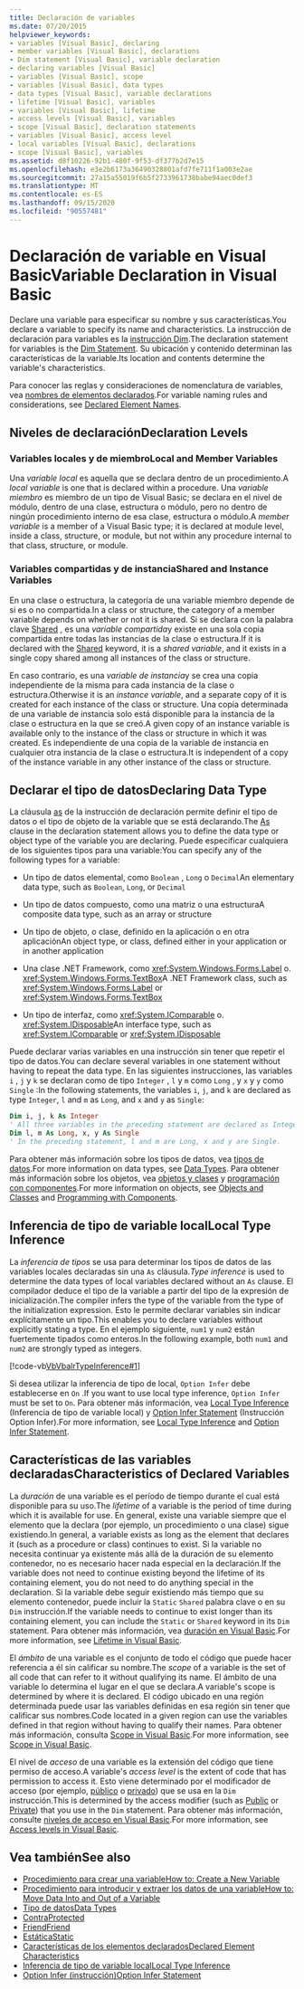 ```yaml
---
title: Declaración de variables
ms.date: 07/20/2015
helpviewer_keywords:
- variables [Visual Basic], declaring
- member variables [Visual Basic], declarations
- Dim statement [Visual Basic], variable declaration
- declaring variables [Visual Basic]
- variables [Visual Basic], scope
- variables [Visual Basic], data types
- data types [Visual Basic], variable declarations
- lifetime [Visual Basic], variables
- variables [Visual Basic], lifetime
- access levels [Visual Basic], variables
- scope [Visual Basic], declaration statements
- variables [Visual Basic], access level
- local variables [Visual Basic], declarations
- scope [Visual Basic], variables
ms.assetid: d8f10226-92b1-480f-9f53-df377b2d7e15
ms.openlocfilehash: e3e2b6173a36490328801afd7fe711f1a003e2ae
ms.sourcegitcommit: 27a15a55019f6b5f2733961738babe94aec0def3
ms.translationtype: MT
ms.contentlocale: es-ES
ms.lasthandoff: 09/15/2020
ms.locfileid: "90557481"
---
```

# <a name="variable-declaration-in-visual-basic"></a><span data-ttu-id="ec601-102">Declaración de variable en Visual Basic</span><span class="sxs-lookup"><span data-stu-id="ec601-102">Variable Declaration in Visual Basic</span></span>
<span data-ttu-id="ec601-103">Declare una variable para especificar su nombre y sus características.</span><span class="sxs-lookup"><span data-stu-id="ec601-103">You declare a variable to specify its name and characteristics.</span></span> <span data-ttu-id="ec601-104">La instrucción de declaración para variables es la [instrucción Dim](../../../language-reference/statements/dim-statement.md).</span><span class="sxs-lookup"><span data-stu-id="ec601-104">The declaration statement for variables is the [Dim Statement](../../../language-reference/statements/dim-statement.md).</span></span> <span data-ttu-id="ec601-105">Su ubicación y contenido determinan las características de la variable.</span><span class="sxs-lookup"><span data-stu-id="ec601-105">Its location and contents determine the variable's characteristics.</span></span>  
  
 <span data-ttu-id="ec601-106">Para conocer las reglas y consideraciones de nomenclatura de variables, vea [nombres de elementos declarados](../declared-elements/declared-element-names.md).</span><span class="sxs-lookup"><span data-stu-id="ec601-106">For variable naming rules and considerations, see [Declared Element Names](../declared-elements/declared-element-names.md).</span></span>  
  
## <a name="declaration-levels"></a><span data-ttu-id="ec601-107">Niveles de declaración</span><span class="sxs-lookup"><span data-stu-id="ec601-107">Declaration Levels</span></span>  
  
### <a name="local-and-member-variables"></a><span data-ttu-id="ec601-108">Variables locales y de miembro</span><span class="sxs-lookup"><span data-stu-id="ec601-108">Local and Member Variables</span></span>  
 <span data-ttu-id="ec601-109">Una *variable local* es aquella que se declara dentro de un procedimiento.</span><span class="sxs-lookup"><span data-stu-id="ec601-109">A *local variable* is one that is declared within a procedure.</span></span> <span data-ttu-id="ec601-110">Una *variable miembro* es miembro de un tipo de Visual Basic; se declara en el nivel de módulo, dentro de una clase, estructura o módulo, pero no dentro de ningún procedimiento interno de esa clase, estructura o módulo.</span><span class="sxs-lookup"><span data-stu-id="ec601-110">A *member variable* is a member of a Visual Basic type; it is declared at module level, inside a class, structure, or module, but not within any procedure internal to that class, structure, or module.</span></span>  
  
### <a name="shared-and-instance-variables"></a><span data-ttu-id="ec601-111">Variables compartidas y de instancia</span><span class="sxs-lookup"><span data-stu-id="ec601-111">Shared and Instance Variables</span></span>  
 <span data-ttu-id="ec601-112">En una clase o estructura, la categoría de una variable miembro depende de si es o no compartida.</span><span class="sxs-lookup"><span data-stu-id="ec601-112">In a class or structure, the category of a member variable depends on whether or not it is shared.</span></span> <span data-ttu-id="ec601-113">Si se declara con la palabra clave [Shared](../../../language-reference/modifiers/shared.md) , es una *variable compartida*y existe en una sola copia compartida entre todas las instancias de la clase o estructura.</span><span class="sxs-lookup"><span data-stu-id="ec601-113">If it is declared with the [Shared](../../../language-reference/modifiers/shared.md) keyword, it is a *shared variable*, and it exists in a single copy shared among all instances of the class or structure.</span></span>  
  
 <span data-ttu-id="ec601-114">En caso contrario, es una *variable de instancia*y se crea una copia independiente de la misma para cada instancia de la clase o estructura.</span><span class="sxs-lookup"><span data-stu-id="ec601-114">Otherwise it is an *instance variable*, and a separate copy of it is created for each instance of the class or structure.</span></span> <span data-ttu-id="ec601-115">Una copia determinada de una variable de instancia solo está disponible para la instancia de la clase o estructura en la que se creó.</span><span class="sxs-lookup"><span data-stu-id="ec601-115">A given copy of an instance variable is available only to the instance of the class or structure in which it was created.</span></span> <span data-ttu-id="ec601-116">Es independiente de una copia de la variable de instancia en cualquier otra instancia de la clase o estructura.</span><span class="sxs-lookup"><span data-stu-id="ec601-116">It is independent of a copy of the instance variable in any other instance of the class or structure.</span></span>  
  
## <a name="declaring-data-type"></a><span data-ttu-id="ec601-117">Declarar el tipo de datos</span><span class="sxs-lookup"><span data-stu-id="ec601-117">Declaring Data Type</span></span>  
 <span data-ttu-id="ec601-118">La cláusula [as](../../../language-reference/statements/as-clause.md) de la instrucción de declaración permite definir el tipo de datos o el tipo de objeto de la variable que se está declarando.</span><span class="sxs-lookup"><span data-stu-id="ec601-118">The [As](../../../language-reference/statements/as-clause.md) clause in the declaration statement allows you to define the data type or object type of the variable you are declaring.</span></span> <span data-ttu-id="ec601-119">Puede especificar cualquiera de los siguientes tipos para una variable:</span><span class="sxs-lookup"><span data-stu-id="ec601-119">You can specify any of the following types for a variable:</span></span>  
  
- <span data-ttu-id="ec601-120">Un tipo de datos elemental, como `Boolean` , `Long` o `Decimal`</span><span class="sxs-lookup"><span data-stu-id="ec601-120">An elementary data type, such as `Boolean`, `Long`, or `Decimal`</span></span>  
  
- <span data-ttu-id="ec601-121">Un tipo de datos compuesto, como una matriz o una estructura</span><span class="sxs-lookup"><span data-stu-id="ec601-121">A composite data type, such as an array or structure</span></span>  
  
- <span data-ttu-id="ec601-122">Un tipo de objeto, o clase, definido en la aplicación o en otra aplicación</span><span class="sxs-lookup"><span data-stu-id="ec601-122">An object type, or class, defined either in your application or in another application</span></span>  
  
- <span data-ttu-id="ec601-123">Una clase .NET Framework, como <xref:System.Windows.Forms.Label> o. <xref:System.Windows.Forms.TextBox></span><span class="sxs-lookup"><span data-stu-id="ec601-123">A .NET Framework class, such as <xref:System.Windows.Forms.Label> or <xref:System.Windows.Forms.TextBox></span></span>  
  
- <span data-ttu-id="ec601-124">Un tipo de interfaz, como <xref:System.IComparable> o. <xref:System.IDisposable></span><span class="sxs-lookup"><span data-stu-id="ec601-124">An interface type, such as <xref:System.IComparable> or <xref:System.IDisposable></span></span>  
  
 <span data-ttu-id="ec601-125">Puede declarar varias variables en una instrucción sin tener que repetir el tipo de datos.</span><span class="sxs-lookup"><span data-stu-id="ec601-125">You can declare several variables in one statement without having to repeat the data type.</span></span> <span data-ttu-id="ec601-126">En las siguientes instrucciones, las variables `i` , `j` y `k` se declaran como de tipo `Integer` , `l` y `m` como `Long` , y `x` y `y` como `Single` :</span><span class="sxs-lookup"><span data-stu-id="ec601-126">In the following statements, the variables `i`, `j`, and `k` are declared as type `Integer`, `l` and `m` as `Long`, and `x` and `y` as `Single`:</span></span>  
  
```vb  
Dim i, j, k As Integer  
' All three variables in the preceding statement are declared as Integer.  
Dim l, m As Long, x, y As Single  
' In the preceding statement, l and m are Long, x and y are Single.  
```  
  
 <span data-ttu-id="ec601-127">Para obtener más información sobre los tipos de datos, vea [tipos de datos](../data-types/index.md).</span><span class="sxs-lookup"><span data-stu-id="ec601-127">For more information on data types, see [Data Types](../data-types/index.md).</span></span> <span data-ttu-id="ec601-128">Para obtener más información sobre los objetos, vea [objetos y clases](../objects-and-classes/index.md) y [programación con componentes](/previous-versions/visualstudio/visual-studio-2013/0ffkdtkf(v=vs.120)).</span><span class="sxs-lookup"><span data-stu-id="ec601-128">For more information on objects, see [Objects and Classes](../objects-and-classes/index.md) and [Programming with Components](/previous-versions/visualstudio/visual-studio-2013/0ffkdtkf(v=vs.120)).</span></span>  
  
## <a name="local-type-inference"></a><span data-ttu-id="ec601-129">Inferencia de tipo de variable local</span><span class="sxs-lookup"><span data-stu-id="ec601-129">Local Type Inference</span></span>  
 <span data-ttu-id="ec601-130">La *inferencia de tipos* se usa para determinar los tipos de datos de las variables locales declaradas sin una `As` cláusula.</span><span class="sxs-lookup"><span data-stu-id="ec601-130">*Type inference* is used to determine the data types of local variables declared without an `As` clause.</span></span> <span data-ttu-id="ec601-131">El compilador deduce el tipo de la variable a partir del tipo de la expresión de inicialización.</span><span class="sxs-lookup"><span data-stu-id="ec601-131">The compiler infers the type of the variable from the type of the initialization expression.</span></span> <span data-ttu-id="ec601-132">Esto le permite declarar variables sin indicar explícitamente un tipo.</span><span class="sxs-lookup"><span data-stu-id="ec601-132">This enables you to declare variables without explicitly stating a type.</span></span> <span data-ttu-id="ec601-133">En el ejemplo siguiente, `num1` y `num2` están fuertemente tipados como enteros.</span><span class="sxs-lookup"><span data-stu-id="ec601-133">In the following example, both `num1` and `num2` are strongly typed as integers.</span></span>  
  
 [!code-vb[VbVbalrTypeInference#1](~/samples/snippets/visualbasic/VS_Snippets_VBCSharp/VbVbalrTypeInference/VB/Class1.vb#1)]  
  
 <span data-ttu-id="ec601-134">Si desea utilizar la inferencia de tipo de local, `Option Infer` debe establecerse en `On` .</span><span class="sxs-lookup"><span data-stu-id="ec601-134">If you want to use local type inference, `Option Infer` must be set to `On`.</span></span> <span data-ttu-id="ec601-135">Para obtener más información, vea [Local Type Inference](local-type-inference.md) (Inferencia de tipo de variable local) y [Option Infer Statement](../../../language-reference/statements/option-infer-statement.md) (Instrucción Option Infer).</span><span class="sxs-lookup"><span data-stu-id="ec601-135">For more information, see [Local Type Inference](local-type-inference.md) and [Option Infer Statement](../../../language-reference/statements/option-infer-statement.md).</span></span>  
  
## <a name="characteristics-of-declared-variables"></a><span data-ttu-id="ec601-136">Características de las variables declaradas</span><span class="sxs-lookup"><span data-stu-id="ec601-136">Characteristics of Declared Variables</span></span>  
 <span data-ttu-id="ec601-137">La *duración* de una variable es el período de tiempo durante el cual está disponible para su uso.</span><span class="sxs-lookup"><span data-stu-id="ec601-137">The *lifetime* of a variable is the period of time during which it is available for use.</span></span> <span data-ttu-id="ec601-138">En general, existe una variable siempre que el elemento que la declara (por ejemplo, un procedimiento o una clase) sigue existiendo.</span><span class="sxs-lookup"><span data-stu-id="ec601-138">In general, a variable exists as long as the element that declares it (such as a procedure or class) continues to exist.</span></span> <span data-ttu-id="ec601-139">Si la variable no necesita continuar ya existente más allá de la duración de su elemento contenedor, no es necesario hacer nada especial en la declaración.</span><span class="sxs-lookup"><span data-stu-id="ec601-139">If the variable does not need to continue existing beyond the lifetime of its containing element, you do not need to do anything special in the declaration.</span></span> <span data-ttu-id="ec601-140">Si la variable debe seguir existiendo más tiempo que su elemento contenedor, puede incluir la `Static` `Shared` palabra clave o en su `Dim` instrucción.</span><span class="sxs-lookup"><span data-stu-id="ec601-140">If the variable needs to continue to exist longer than its containing element, you can include the `Static` or `Shared` keyword in its `Dim` statement.</span></span> <span data-ttu-id="ec601-141">Para obtener más información, vea [duración en Visual Basic](../declared-elements/lifetime.md).</span><span class="sxs-lookup"><span data-stu-id="ec601-141">For more information, see [Lifetime in Visual Basic](../declared-elements/lifetime.md).</span></span>  
  
 <span data-ttu-id="ec601-142">El *ámbito* de una variable es el conjunto de todo el código que puede hacer referencia a él sin calificar su nombre.</span><span class="sxs-lookup"><span data-stu-id="ec601-142">The *scope* of a variable is the set of all code that can refer to it without qualifying its name.</span></span> <span data-ttu-id="ec601-143">El ámbito de una variable lo determina el lugar en el que se declara.</span><span class="sxs-lookup"><span data-stu-id="ec601-143">A variable's scope is determined by where it is declared.</span></span> <span data-ttu-id="ec601-144">El código ubicado en una región determinada puede usar las variables definidas en esa región sin tener que calificar sus nombres.</span><span class="sxs-lookup"><span data-stu-id="ec601-144">Code located in a given region can use the variables defined in that region without having to qualify their names.</span></span> <span data-ttu-id="ec601-145">Para obtener más información, consulta [Scope in Visual Basic](../declared-elements/scope.md).</span><span class="sxs-lookup"><span data-stu-id="ec601-145">For more information, see [Scope in Visual Basic](../declared-elements/scope.md).</span></span>  
  
 <span data-ttu-id="ec601-146">El nivel de *acceso* de una variable es la extensión del código que tiene permiso de acceso.</span><span class="sxs-lookup"><span data-stu-id="ec601-146">A variable's *access level* is the extent of code that has permission to access it.</span></span> <span data-ttu-id="ec601-147">Esto viene determinado por el modificador de acceso (por ejemplo, [público](../../../language-reference/modifiers/public.md) o [privado](../../../language-reference/modifiers/private.md)) que se usa en la `Dim` instrucción.</span><span class="sxs-lookup"><span data-stu-id="ec601-147">This is determined by the access modifier (such as [Public](../../../language-reference/modifiers/public.md) or [Private](../../../language-reference/modifiers/private.md)) that you use in the `Dim` statement.</span></span> <span data-ttu-id="ec601-148">Para obtener más información, consulte [niveles de acceso en Visual Basic](../declared-elements/access-levels.md).</span><span class="sxs-lookup"><span data-stu-id="ec601-148">For more information, see [Access levels in Visual Basic](../declared-elements/access-levels.md).</span></span>  
  
## <a name="see-also"></a><span data-ttu-id="ec601-149">Vea también</span><span class="sxs-lookup"><span data-stu-id="ec601-149">See also</span></span>

- [<span data-ttu-id="ec601-150">Procedimiento para crear una variable</span><span class="sxs-lookup"><span data-stu-id="ec601-150">How to: Create a New Variable</span></span>](how-to-create-a-new-variable.md)
- [<span data-ttu-id="ec601-151">Procedimiento para introducir y extraer los datos de una variable</span><span class="sxs-lookup"><span data-stu-id="ec601-151">How to: Move Data Into and Out of a Variable</span></span>](how-to-move-data-into-and-out-of-a-variable.md)
- [<span data-ttu-id="ec601-152">Tipo de datos</span><span class="sxs-lookup"><span data-stu-id="ec601-152">Data Types</span></span>](../../../language-reference/data-types/index.md)
- [<span data-ttu-id="ec601-153">Contra</span><span class="sxs-lookup"><span data-stu-id="ec601-153">Protected</span></span>](../../../language-reference/modifiers/protected.md)
- [<span data-ttu-id="ec601-154">Friend</span><span class="sxs-lookup"><span data-stu-id="ec601-154">Friend</span></span>](../../../language-reference/modifiers/friend.md)
- [<span data-ttu-id="ec601-155">Estática</span><span class="sxs-lookup"><span data-stu-id="ec601-155">Static</span></span>](../../../language-reference/modifiers/static.md)
- [<span data-ttu-id="ec601-156">Características de los elementos declarados</span><span class="sxs-lookup"><span data-stu-id="ec601-156">Declared Element Characteristics</span></span>](../declared-elements/declared-element-characteristics.md)
- [<span data-ttu-id="ec601-157">Inferencia de tipo de variable local</span><span class="sxs-lookup"><span data-stu-id="ec601-157">Local Type Inference</span></span>](local-type-inference.md)
- [<span data-ttu-id="ec601-158">Option Infer (instrucción)</span><span class="sxs-lookup"><span data-stu-id="ec601-158">Option Infer Statement</span></span>](../../../language-reference/statements/option-infer-statement.md)
